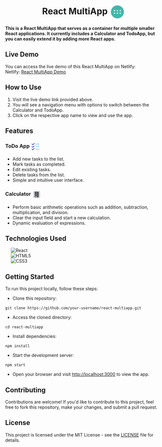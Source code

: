 <br>
<h1 align=center>
<span> React MultiApp </span>
<img align="center" src="./public/favicon.png" alt="" width="50" height="50">
</h1>

**This is a React MultiApp that serves as a container for multiple smaller React applications. It currently includes a Calculator and TodoApp, but you can easily extend it by adding more React apps.**

## Live Demo

You can access the live demo of this React MultiApp on Netlify:
<br>
Netlify: [React MultiApp Demo](https://ritoncharlox-react-multiapp.netlify.app/)

## How to Use

1. Visit the live demo link provided above.
2. You will see a navigation menu with options to switch between the Calculator and TodoApp.
3. Click on the respective app name to view and use the app.

## Features

<h3>
<span> ToDo App </span>
<img align=center src="./public/todoapp.png" alt="" width="30" height="30">
</h3>

- Add new tasks to the list.
- Mark tasks as completed.
- Edit existing tasks.
- Delete tasks from the list.
- Simple and intuitive user interface.

<h3>
<span> Calculator </span>
<img align=center src="./public/calculator.png" alt="" width="30" height="30">
</h3>

- Perform basic arithmetic operations such as addition, subtraction, multiplication, and division.
- Clear the input field and start a new calculation.
- Dynamic evaluation of expressions.

## Technologies Used

&emsp; ![React](https://img.shields.io/badge/react.js-%23563D7C.svg?style=for-the-badge&logo=react&logoColor=white)
<br>
&emsp; ![HTML5](https://img.shields.io/badge/html5-%23E34F26.svg?style=for-the-badge&logo=html5&logoColor=white)
<br>
&emsp; ![CSS3](https://img.shields.io/badge/css3-%231572B6.svg?style=for-the-badge&logo=css3&logoColor=white)

## Getting Started

To run this project locally, follow these steps:

- Clone this repository:
```
git clone https://github.com/your-username/react-multiapp.git
```
- Access the cloned directory:
```
cd react-multiapp
```
- Install dependencies:
```
npm install
```
- Start the development server:
```
npm start
```
- Open your browser and visit [http://localhost:3000](http://localhost:3000) to view the app.

## Contributing

Contributions are welcome! If you'd like to contribute to this project, feel free to fork this repository, make your changes, and submit a pull request.

## License 

This project is licensed under the MIT License - see the [LICENSE](LICENSE) file for details.